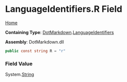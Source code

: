 # LanguageIdentifiers\.R Field

[Home](../../../README.md)

**Containing Type**: [DotMarkdown](../../README.md)\.[LanguageIdentifiers](../README.md)

**Assembly**: DotMarkdown\.dll

```csharp
public const string R = "r"
```

### Field Value

System\.[String](https://docs.microsoft.com/en-us/dotnet/api/system.string)